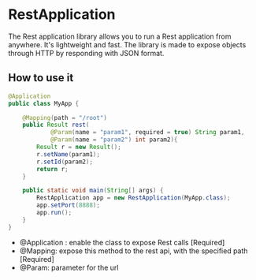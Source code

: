 # RestApplication
The Rest application library allows you to run a Rest application from anywhere. It's lightweight and fast. The library is made to expose objects through HTTP by responding with JSON format.

## How to use it

```java
@Application
public class MyApp {

    @Mapping(path = "/root")
    public Result rest(
            @Param(name = "param1", required = true) String param1,
            @Param(name = "param2") int param2){
        Result r = new Result();
        r.setName(param1);
        r.setId(param2);
        return r;
    }

    public static void main(String[] args) {
        RestApplication app = new RestApplication(MyApp.class);
        app.setPort(8888);
        app.run();
    }
}
```
* @Application : enable the class to expose Rest calls [Required]
* @Mapping: expose this method to the rest api, with the specified path [Required]
* @Param: parameter for the url